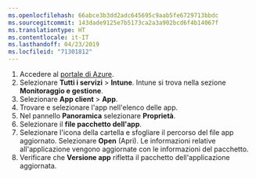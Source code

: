 ```yaml
---
ms.openlocfilehash: 66abce3b3dd2adc645695c9aab5fe6729713bbdc
ms.sourcegitcommit: 143dade9125e7b5173ca2a3a902bcd6f4b14067f
ms.translationtype: HT
ms.contentlocale: it-IT
ms.lasthandoff: 04/23/2019
ms.locfileid: "71301812"
---
```


1. Accedere al [portale di Azure](https://portal.azure.com).  
2. Selezionare **Tutti i servizi** > **Intune**. Intune si trova nella sezione **Monitoraggio e gestione**.  
3. Selezionare **App client** > **App**.
4. Trovare e selezionare l'app nell'elenco delle app.  
5. Nel pannello **Panoramica** selezionare **Proprietà**.  
6. Selezionare il **file pacchetto dell'app**.  
7. Selezionare l'icona della cartella e sfogliare il percorso del file app aggiornato. Selezionare **Open** (Apri). Le informazioni relative all'applicazione vengono aggiornate con le informazioni del pacchetto.  
8. Verificare che **Versione app** rifletta il pacchetto dell'applicazione aggiornata.  

